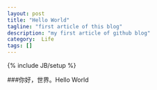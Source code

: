 ```yaml
---
layout: post
title: "Hello World"
tagline: "first article of this blog"
description: "my first article of github blog"
category:  Life
tags: []
---
```

{% include JB/setup %}

###你好，世界。Hello World